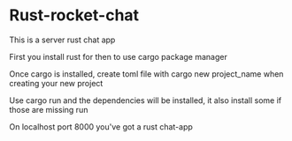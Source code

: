 # Rust-rocket-chat
This is a server rust chat app

First you install rust for then to use cargo package manager

Once cargo is installed, create toml file with cargo new project_name when creating your new project

Use cargo run and the dependencies will be installed, it also install some if those are missing run

On localhost port 8000 you've got a rust chat-app

